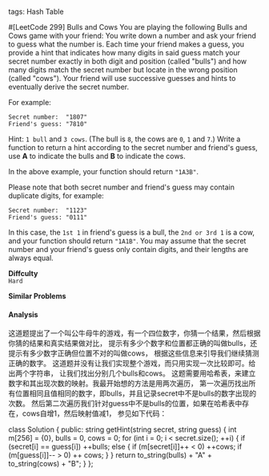 tags: Hash Table

#[LeetCode 299] Bulls and Cows
You are playing the following Bulls and Cows game with your friend: 
You write down a number and ask your friend to guess what the number is. 
Each time your friend makes a guess, you provide a hint that indicates how many digits 
in said guess match your secret number exactly in both digit and position (called "bulls") 
and how many digits match the secret number but locate in the wrong position (called "cows"). 
Your friend will use successive guesses and hints to eventually derive the secret number.

For example:

    Secret number:  "1807"
    Friend's guess: "7810"

Hint: `1 bull` and `3 cows`. (The bull is `8`, the cows are `0`, `1` and `7`.)
Write a function to return a hint according to the secret number and friend's guess, 
use **A** to indicate the bulls and **B** to indicate the cows. 

In the above example, your function should return `"1A3B"`.

Please note that both secret number and friend's guess may contain duplicate digits, for example:

    Secret number:  "1123"
    Friend's guess: "0111"

In this case, the `1st 1` in friend's guess is a bull, the `2nd or 3rd 1` is a cow, and your function should return `"1A1B"`.
You may assume that the secret number and your friend's guess only contain digits, and their lengths are always equal.


**Diffculty**  
`Hard`

**Similar Problems**  


#### Analysis



这道题提出了一个叫公牛母牛的游戏，有一个四位数字，你猜一个结果，然后根据你猜的结果和真实结果做对比，
提示有多少个数字和位置都正确的叫做bulls，还提示有多少数字正确但位置不对的叫做cows，
根据这些信息来引导我们继续猜测正确的数字。
这道题并没有让我们实现整个游戏，而只用实现一次比较即可。给出两个字符串，
让我们找出分别几个bulls和cows。
这题需要用哈希表，来建立数字和其出现次数的映射。我最开始想的方法是用两次遍历，
第一次遍历找出所有位置相同且值相同的数字，即bulls，并且记录secret中不是bulls的数字出现的次数。
然后第二次遍历我们针对guess中不是bulls的位置，如果在哈希表中存在，cows自增1，然后映射值减1，
参见如下代码：

class Solution {
public:
    string getHint(string secret, string guess) {
        int m[256] = {0}, bulls = 0, cows = 0;
        for (int i = 0; i < secret.size(); ++i) {
            if (secret[i] == guess[i]) ++bulls;
            else {
                if (m[secret[i]]++ < 0) ++cows;
                if (m[guess[i]]-- > 0) ++ cows;
            }
        }
        return to_string(bulls) + "A" + to_string(cows) + "B";
    }
};